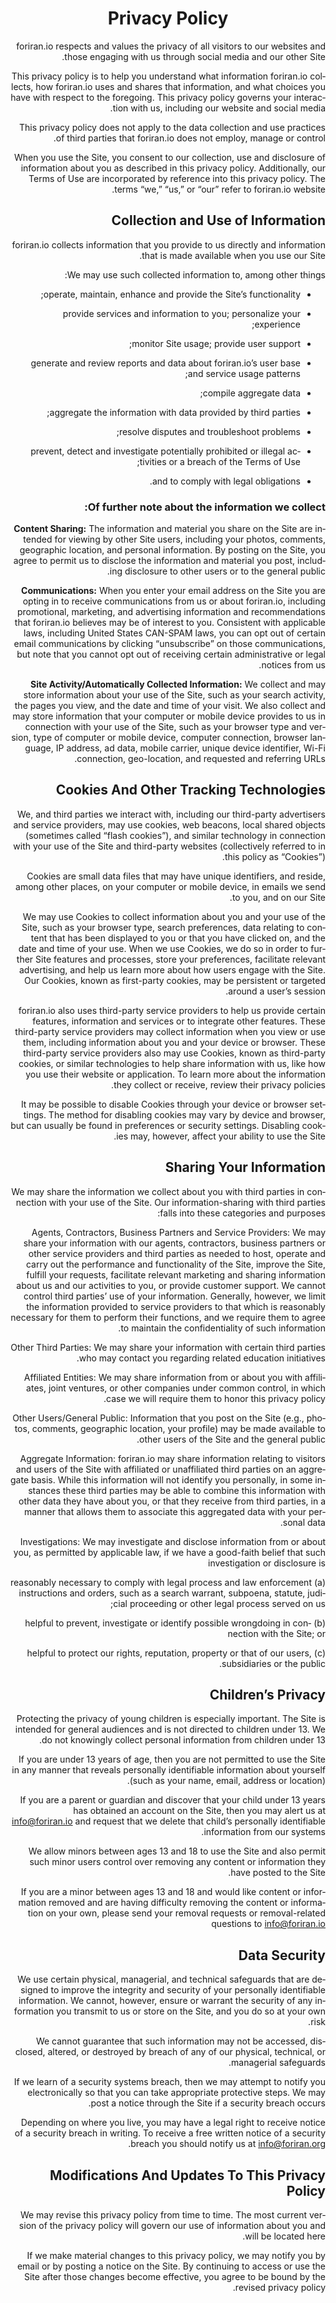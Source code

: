 <div dir="ltr" lang="en" style="direction:rtl;" class='space-y-1.5em'>

<h1 style="text-align:center; font-weight:700;" >Privacy Policy</h1>

foriran.io respects and values the privacy of all visitors to our websites and those engaging with us through social media and our other Site.

This privacy policy is to help you understand what information foriran.io collects, how foriran.io uses and shares that information, and what choices you have with respect to the foregoing. This privacy policy governs your interaction with us, including our website and social media.

This privacy policy does not apply to the data collection and use practices of third parties that foriran.io does not employ, manage or control.

When you use the Site, you consent to our collection, use and disclosure of information about you as described in this privacy policy. Additionally, our Terms of Use are incorporated by reference into this privacy policy. The terms “we,” “us,” or “our” refer to foriran.io website.

## Collection and Use of Information

foriran.io collects information that you provide to us directly and information that is made available when you use our Site.

We may use such collected information to, among other things:

- operate, maintain, enhance and provide the Site’s functionality;
- provide services and information to you; personalize your experience;

- monitor Site usage; provide user support;

- generate and review reports and data about foriran.io’s user base and service usage patterns;

- compile aggregate data;

- aggregate the information with data provided by third parties;

- resolve disputes and troubleshoot problems;

- prevent, detect and investigate potentially prohibited or illegal activities or a breach of the Terms of Use;

- and to comply with legal obligations.

### Of further note about the information we collect:

**Content Sharing:** The information and material you share on the Site are intended for viewing by other Site users, including your photos, comments, geographic location, and personal information. By posting on the Site, you agree to permit us to disclose the information and material you post, including disclosure to other users or to the general public.

**Communications:** When you enter your email address on the Site you are opting in to receive communications from us or about foriran.io, including promotional, marketing, and advertising information and recommendations that foriran.io believes may be of interest to you. Consistent with applicable laws, including United States CAN-SPAM laws, you can opt out of certain email communications by clicking “unsubscribe” on those communications, but note that you cannot opt out of receiving certain administrative or legal notices from us.

**Site Activity/Automatically Collected Information:** We collect and may store information about your use of the Site, such as your search activity, the pages you view, and the date and time of your visit. We also collect and may store information that your computer or mobile device provides to us in connection with your use of the Site, such as your browser type and version, type of computer or mobile device, computer connection, browser language, IP address, ad data, mobile carrier, unique device identifier, Wi-Fi connection, geo-location, and requested and referring URLs.

## Cookies And Other Tracking Technologies

We, and third parties we interact with, including our third-party advertisers and service providers, may use cookies, web beacons, local shared objects (sometimes called “flash cookies”), and similar technology in connection with your use of the Site and third-party websites (collectively referred to in this policy as “Cookies”).

Cookies are small data files that may have unique identifiers, and reside, among other places, on your computer or mobile device, in emails we send to you, and on our Site.

We may use Cookies to collect information about you and your use of the Site, such as your browser type, search preferences, data relating to content that has been displayed to you or that you have clicked on, and the date and time of your use. When we use Cookies, we do so in order to further Site features and processes, store your preferences, facilitate relevant advertising, and help us learn more about how users engage with the Site. Our Cookies, known as first-party cookies, may be persistent or targeted around a user’s session.

foriran.io also uses third-party service providers to help us provide certain features, information and services or to integrate other features. These third-party service providers may collect information when you view or use them, including information about you and your device or browser. These third-party service providers also may use Cookies, known as third-party cookies, or similar technologies to help share information with us, like how you use their website or application. To learn more about the information they collect or receive, review their privacy policies.

It may be possible to disable Cookies through your device or browser settings. The method for disabling cookies may vary by device and browser, but can usually be found in preferences or security settings. Disabling cookies may, however, affect your ability to use the Site.

## Sharing Your Information

We may share the information we collect about you with third parties in connection with your use of the Site. Our information-sharing with third parties falls into these categories and purposes:

Agents, Contractors, Business Partners and Service Providers: We may share your information with our agents, contractors, business partners or other service providers and third parties as needed to host, operate and carry out the performance and functionality of the Site, improve the Site, fulfill your requests, facilitate relevant marketing and sharing information about us and our activities to you, or provide customer support. We cannot control third parties’ use of your information. Generally, however, we limit the information provided to service providers to that which is reasonably necessary for them to perform their functions, and we require them to agree to maintain the confidentiality of such information.

Other Third Parties: We may share your information with certain third parties who may contact you regarding related education initiatives.

Affiliated Entities: We may share information from or about you with affiliates, joint ventures, or other companies under common control, in which case we will require them to honor this privacy policy.

Other Users/General Public: Information that you post on the Site (e.g., photos, comments, geographic location, your profile) may be made available to other users of the Site and the general public.

Aggregate Information: foriran.io may share information relating to visitors and users of the Site with affiliated or unaffiliated third parties on an aggregate basis. While this information will not identify you personally, in some instances these third parties may be able to combine this information with other data they have about you, or that they receive from third parties, in a manner that allows them to associate this aggregated data with your personal data.

Investigations: We may investigate and disclose information from or about you, as permitted by applicable law, if we have a good-faith belief that such investigation or disclosure is

(a) reasonably necessary to comply with legal process and law enforcement instructions and orders, such as a search warrant, subpoena, statute, judicial proceeding or other legal process served on us;

(b) helpful to prevent, investigate or identify possible wrongdoing in connection with the Site; or

(c) helpful to protect our rights, reputation, property or that of our users, subsidiaries or the public.

## Children’s Privacy

Protecting the privacy of young children is especially important. The Site is intended for general audiences and is not directed to children under 13. We do not knowingly collect personal information from children under 13.

If you are under 13 years of age, then you are not permitted to use the Site in any manner that reveals personally identifiable information about yourself (such as your name, email, address or location).

If you are a parent or guardian and discover that your child under 13 years has obtained an account on the Site, then you may alert us at info@foriran.io and request that we delete that child’s personally identifiable information from our systems.

We allow minors between ages 13 and 18 to use the Site and also permit such minor users control over removing any content or information they have posted to the Site.

If you are a minor between ages 13 and 18 and would like content or information removed and are having difficulty removing the content or information on your own, please send your removal requests or removal-related questions to info@foriran.io

## Data Security

We use certain physical, managerial, and technical safeguards that are designed to improve the integrity and security of your personally identifiable information. We cannot, however, ensure or warrant the security of any information you transmit to us or store on the Site, and you do so at your own risk.

We cannot guarantee that such information may not be accessed, disclosed, altered, or destroyed by breach of any of our physical, technical, or managerial safeguards.

If we learn of a security systems breach, then we may attempt to notify you electronically so that you can take appropriate protective steps. We may post a notice through the Site if a security breach occurs.

Depending on where you live, you may have a legal right to receive notice of a security breach in writing. To receive a free written notice of a security breach you should notify us at info@foriran.org.

## Modifications And Updates To This Privacy Policy

We may revise this privacy policy from time to time. The most current version of the privacy policy will govern our use of information about you and will be located here.

If we make material changes to this privacy policy, we may notify you by email or by posting a notice on the Site. By continuing to access or use the Site after those changes become effective, you agree to be bound by the revised privacy policy.

</div>

